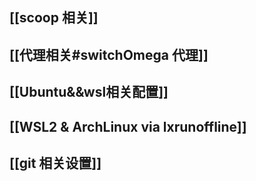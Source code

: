
## [[scoop 相关]]

## [[代理相关#switchOmega 代理]]

## [[Ubuntu&&wsl相关配置]]

## [[WSL2 & ArchLinux via lxrunoffline]]

## [[git 相关设置]]

